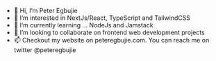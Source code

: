 - 👋 Hi, I’m Peter Egbujie
- 👀 I’m interested in NextJs/React, TypeScript and TailwindCSS
- 🌱 I’m currently learning ... NodeJs and Jamstack
- 💞️ I’m looking to collaborate on frontend web development projects
- 📫 Checkout my website on peteregbujie.com. You can reach me on twitter @peteregbujie

<!---
peteregbujie/peteregbujie is a ✨ special ✨ repository because its `README.md` (this file) appears on your GitHub profile.
You can click the Preview link to take a look at your changes.
--->
